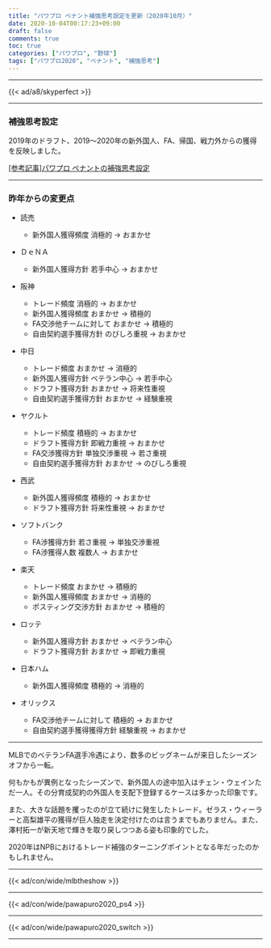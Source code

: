 ```yaml
---
title: "パワプロ ペナント補強思考設定を更新（2020年10月）"
date: 2020-10-04T00:17:23+09:00
draft: false
comments: true
toc: true
categories: ["パワプロ", "野球"]
tags: ["パワプロ2020", "ペナント", "補強思考"]
---
```


<!--more-->

---

{{< ad/a8/skyperfect >}}

---

### 補強思考設定

2019年のドラフト、2019〜2020年の新外国人、FA、帰国、戦力外からの獲得を反映しました。

[[参考記事]パワプロ ペナントの補強思考設定](https://www.ted027.com/post/penant-add)

---

### 昨年からの変更点

- 読売
  - 新外国人獲得頻度 消極的 → おまかせ

- ＤｅＮＡ
  - 新外国人獲得方針 若手中心 → おまかせ

- 阪神
  - トレード頻度 消極的 → おまかせ
  - 新外国人獲得頻度 おまかせ → 積極的
  - FA交渉他チームに対して おまかせ → 積極的
  - 自由契約選手獲得方針 のびしろ重視 → おまかせ

- 中日
  - トレード頻度 おまかせ → 消極的
  - 新外国人獲得方針 ベテラン中心 → 若手中心
  - ドラフト獲得方針 おまかせ → 将来性重視
  - 自由契約選手獲得方針 おまかせ → 経験重視

- ヤクルト
  - トレード頻度 積極的 → おまかせ
  - ドラフト獲得方針 即戦力重視 → おまかせ
  - FA交渉獲得方針 単独交渉重視 → 若さ重視
  - 自由契約選手獲得方針 おまかせ → のびしろ重視

- 西武
  - 新外国人獲得頻度 積極的 → おまかせ
  - ドラフト獲得方針 将来性重視 → おまかせ

- ソフトバンク
  - FA渉獲得方針 若さ重視 → 単独交渉重視
  - FA渉獲得人数 複数人 → おまかせ

- 楽天
  - トレード頻度 おまかせ → 積極的
  - 新外国人獲得頻度 おまかせ → 消極的
  - ポスティング交渉方針 おまかせ → 積極的

- ロッテ
  - 新外国人獲得方針 おまかせ → ベテラン中心
  - ドラフト獲得方針 おまかせ → 即戦力重視

- 日本ハム
  - 新外国人獲得頻度 積極的 → 消極的

- オリックス
  - FA交渉他チームに対して 積極的 → おまかせ
  - 自由契約選手獲得獲得方針 経験重視 → おまかせ

---

MLBでのベテランFA選手冷遇により、数多のビッグネームが来日したシーズンオフから一転。

何もかもが異例となったシーズンで、新外国人の途中加入はチェン・ウェインただ一人。その分育成契約の外国人を支配下登録するケースは多かった印象です。

また、大きな話題を攫ったのが立て続けに発生したトレード。ゼラス・ウィーラーと高梨雄平の獲得が巨人独走を決定付けたのは言うまでもありません。また、澤村拓一が新天地で輝きを取り戻しつつある姿も印象的でした。

2020年はNPBにおけるトレード補強のターニングポイントとなる年だったのかもしれません。

---

{{< ad/con/wide/mlbtheshow >}}

---

{{< ad/con/wide/pawapuro2020_ps4 >}}

---

{{< ad/con/wide/pawapuro2020_switch >}}

---
